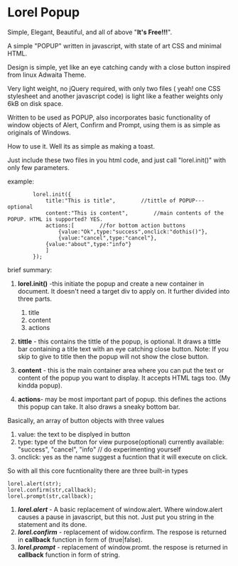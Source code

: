 # Lorel Popup
Simple, Elegant, Beautiful, and all of above "**It's Free!!!**".

A simple "POPUP" written in javascript, with state of art CSS and minimal HTML.

Design is simple, yet like an eye catching candy with a close button inspired from linux Adwaita Theme.

Very light weight, no jQuery required, with only two files ( yeah! one CSS stylesheet and another javascript code) is light like a feather weights only 6kB on disk space.

Written to be used as POPUP, also incorporates basic functionality of window objects of Alert, Confirm and Prompt, using them is as simple as originals of Windows.

How to use it. Well its as simple as making a toast.

Just include these two files in you html code, and just call "lorel.init()" with only few parameters.

example:
```
        lorel.init({
            title:"This is title",        //tittle of POPUP--- optional
            content:"This is content",        //main contents of the POPUP. HTML is supported? YES.
            actions:[        //for bottom action buttons
                {value:"Ok",type:"success",onclick:"dothis()"},
                {value:"cancel",type:"cancel"},
			{value:"about",type:"info"}
			]
        });
```
brief summary:
1. **lorel.init()** -this initiate the popup and create a new container in document. It doesn't need a target div to apply on. It further divided into three parts.
	1. title
	2. content
	3. actions
2. **tittle** - this contains the tittle of the popup, is optional. It draws a tittle bar containing a title text with an eye catching close button.
	Note: If you skip to give to title then the popup will not show the close button.
3. **content** - this is the main container area where you can put the text or content of the popup you want to display. It accepts HTML tags too. (My kindda popup).

4. **actions**- may be most important part of popup. this defines the actions this popup can take. It also draws a sneaky bottom bar.

Basically, an array of button objects with three values
1. value: the text to be displyed in button
2. type: type of the button for view purpose(optional) currently available: "success", "cancel", "info"		// do experimenting yourself
3. onclick: yes as the name suggest a fucntion that it will execute on click.
		
		
		
So with all this core fucntionality there are three built-in types

	lorel.alert(str);
	lorel.confirm(str,callback);
	lorel.prompt(str,callback);

1. __*lorel.alert*__ - A basic replacement of window.alert. Where window.alert causes a pause in javascript, but this not. Just put you string in the statement and its done.
2. __*lorel.confirm*__ - replacement of widow.confirm. The respose is returned in **callback** function in form of (true|false).
3. __*lorel.prompt*__ - replacement of window.promt. the respose is returned in **callback** function in form of string.